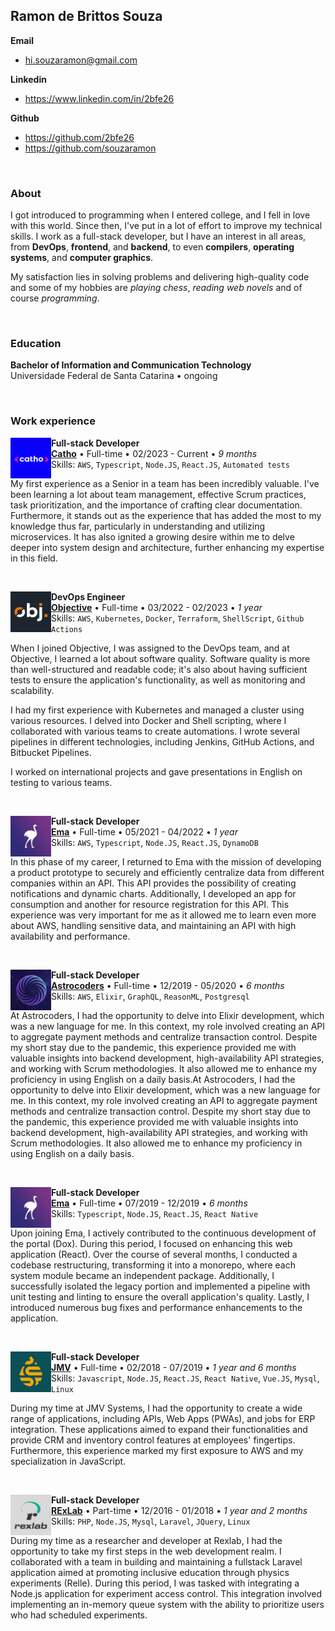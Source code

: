 ## Ramon de Brittos Souza

**Email**

- hi.souzaramon@gmail.com

**Linkedin**

- https://www.linkedin.com/in/2bfe26

**Github**

- https://github.com/2bfe26
- https://github.com/souzaramon

&nbsp;

### About

I got introduced to programming when I entered college, and I fell in love with this world. Since then, I've put in a lot of effort to improve my technical skills. I work as a full-stack developer, but I have an interest in all areas, from **DevOps**, **frontend**, and **backend**, to even **compilers**, **operating systems**, and **computer graphics**.

My satisfaction lies in solving problems and delivering high-quality code and some of my hobbies are _playing chess_, _reading web novels_ and of course _programming_.

&nbsp;

### Education

**Bachelor of Information and Communication Technology** \
Universidade Federal de Santa Catarina • ongoing

&nbsp;

### Work experience

[<img align="left" height="65px" width="65px" src="./assets/catho.png"/>](https://www.catho.com.br/)

**Full-stack Developer** \
[**Catho**](https://www.catho.com.br/) • Full-time • 02/2023 - Current • _9 months_ \
Skills: `AWS`, `Typescript`, `Node.JS`, `React.JS`, `Automated tests`

My first experience as a Senior in a team has been incredibly valuable. I've been learning a lot about team management, effective Scrum practices, task prioritization, and the importance of crafting clear documentation. Furthermore, it stands out as the experience that has added the most to my knowledge thus far, particularly in understanding and utilizing microservices. It has also ignited a growing desire within me to delve deeper into system design and architecture, further enhancing my expertise in this field.

&nbsp;

[<img align="left" height="65px" width="65px" src="./assets/obj.png"/>](https://www.objective.com.br/)

**DevOps Engineer** \
[**Objective**](https://www.objective.com.br/) • Full-time • 03/2022 - 02/2023 • _1 year_ \
Skills: `AWS`, `Kubernetes`, `Docker`, `Terraform`, `ShellScript`, `Github Actions`

When I joined Objective, I was assigned to the DevOps team, and at Objective, I learned a lot about software quality. Software quality is more than well-structured and readable code; it's also about having sufficient tests to ensure the application's functionality, as well as monitoring and scalability.

I had my first experience with Kubernetes and managed a cluster using various resources. I delved into Docker and Shell scripting, where I collaborated with various teams to create automations. I wrote several pipelines in different technologies, including Jenkins, GitHub Actions, and Bitbucket Pipelines.

I worked on international projects and gave presentations in English on testing to various teams.

&nbsp;

[<img align="left" height="65px" width="65px" src="./assets/ema.png"/>](https://ema.net.br/)

**Full-stack Developer** \
[**Ema**](https://ema.net.br/) • Full-time • 05/2021 - 04/2022 • _1 year_ \
Skills: `AWS`, `Typescript`, `Node.JS`, `React.JS`, `DynamoDB`

In this phase of my career, I returned to Ema with the mission of developing a product prototype to securely and efficiently centralize data from different companies within an API. This API provides the possibility of creating notifications and dynamic charts. Additionally, I developed an app for consumption and another for resource registration for this API. This experience was very important for me as it allowed me to learn even more about AWS, handling sensitive data, and maintaining an API with high availability and performance.

&nbsp;

[<img align="left" height="65px" width="65px" src="./assets/astrocoders.png"/>](https://astrocoders.com/)

**Full-stack Developer** \
[**Astrocoders**](https://astrocoders.com/) • Full-time • 12/2019 - 05/2020 • _6 months_ \
Skills: `AWS`, `Elixir`, `GraphQL`, `ReasonML`, `Postgresql`

At Astrocoders, I had the opportunity to delve into Elixir development, which was a new language for me. In this context, my role involved creating an API to aggregate payment methods and centralize transaction control. Despite my short stay due to the pandemic, this experience provided me with valuable insights into backend development, high-availability API strategies, and working with Scrum methodologies. It also allowed me to enhance my proficiency in using English on a daily basis.At Astrocoders, I had the opportunity to delve into Elixir development, which was a new language for me. In this context, my role involved creating an API to aggregate payment methods and centralize transaction control. Despite my short stay due to the pandemic, this experience provided me with valuable insights into backend development, high-availability API strategies, and working with Scrum methodologies. It also allowed me to enhance my proficiency in using English on a daily basis.

&nbsp;

[<img align="left" height="65px" width="65px" src="./assets/ema.png"/>](https://ema.net.br/)

**Full-stack Developer** \
[**Ema**](https://ema.net.br/) • Full-time • 07/2019 - 12/2019 • _6 months_ \
Skills: `Typescript`, `Node.JS`, `React.JS`, `React Native`

Upon joining Ema, I actively contributed to the continuous development of the portal (Dox). During this period, I focused on enhancing this web application (React). Over the course of several months, I conducted a codebase restructuring, transforming it into a monorepo, where each system module became an independent package. Additionally, I successfully isolated the legacy portion and implemented a pipeline with unit testing and linting to ensure the overall application's quality.
Lastly, I introduced numerous bug fixes and performance enhancements to the application.

&nbsp;

[<img align="left" height="65px" width="65px" src="./assets/jmv.png"/>](http://www.jmvsistemas.com.br/)

**Full-stack Developer** \
[**JMV**](http://www.jmvsistemas.com.br/) • Full-time • 02/2018 - 07/2019 • _1 year and 6 months_ \
Skills: `Javascript`, `Node.JS`, `React.JS`, `React Native`, `Vue.JS`, `Mysql`, `Linux`

During my time at JMV Systems, I had the opportunity to create a wide range of applications, including APIs, Web Apps (PWAs), and jobs for ERP integration. These applications aimed to expand their functionalities and provide CRM and inventory control features at employees' fingertips.
Furthermore, this experience marked my first exposure to AWS and my specialization in JavaScript.

&nbsp;

[<img align="left" height="65px" width="65px" src="./assets/rexlab.png"/>](https://rexlab.ufsc.br/)

**Full-stack Developer** \
[**RExLab**](https://rexlab.ufsc.br/) • Part-time • 12/2016 - 01/2018 • _1 year and 2 months_ \
Skills: `PHP`, `Node.JS`, `Mysql`, `Laravel`, `JQuery`, `Linux`

During my time as a researcher and developer at Rexlab, I had the opportunity to take my first steps in the web development realm. I collaborated with a team in building and maintaining a fullstack Laravel application aimed at promoting inclusive education through physics experiments (Relle).
During this period, I was tasked with integrating a Node.js application for experiment access control. This integration involved implementing an in-memory queue system with the ability to prioritize users who had scheduled experiments.
